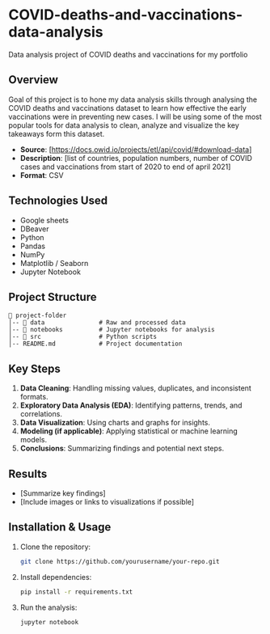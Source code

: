 # COVID-deaths-and-vaccinations-data-analysis
Data analysis project of COVID deaths and vaccinations for my portfolio

## Overview
Goal of this project is to hone my data analysis skills through analysing the COVID deaths and vaccinations dataset to learn how effective the early vaccinations were in preventing new cases. I will be using some of the most popular tools for data analysis to clean, analyze and visualize the key takeaways form this dataset.
- **Source**: [https://docs.owid.io/projects/etl/api/covid/#download-data]
- **Description**: [list of countries, population numbers, number of COVID cases and vaccinations from start of 2020 to end of april 2021]
- **Format**: CSV

## Technologies Used
- Google sheets
- DBeaver
- Python
- Pandas
- NumPy
- Matplotlib / Seaborn
- Jupyter Notebook

## Project Structure
```
📂 project-folder
│-- 📂 data               # Raw and processed data
│-- 📂 notebooks          # Jupyter notebooks for analysis
│-- 📂 src                # Python scripts
│-- README.md            # Project documentation
```

## Key Steps
1. **Data Cleaning**: Handling missing values, duplicates, and inconsistent formats.
2. **Exploratory Data Analysis (EDA)**: Identifying patterns, trends, and correlations.
3. **Data Visualization**: Using charts and graphs for insights.
4. **Modeling (if applicable)**: Applying statistical or machine learning models.
5. **Conclusions**: Summarizing findings and potential next steps.

## Results
- [Summarize key findings]
- [Include images or links to visualizations if possible]

## Installation & Usage
1. Clone the repository:
   ```bash
   git clone https://github.com/yourusername/your-repo.git
   ```
2. Install dependencies:
   ```bash
   pip install -r requirements.txt
   ```
3. Run the analysis:
   ```bash
   jupyter notebook
   ```
